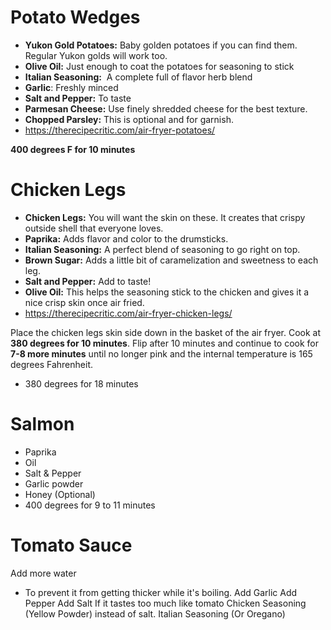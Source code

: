 
# Potato Wedges

- **Yukon Gold Potatoes:** Baby golden potatoes if you can find them. Regular Yukon golds will work too.
- **Olive Oil:** Just enough to coat the potatoes for seasoning to stick
- **Italian Seasoning:**  A complete full of flavor herb blend
- **Garlic**: Freshly minced
- **Salt and Pepper:** To taste
- **Parmesan Cheese:** Use finely shredded cheese for the best texture.
- **Chopped Parsley:** This is optional and for garnish.
- https://therecipecritic.com/air-fryer-potatoes/

**400 degrees F for 10 minutes**

# Chicken Legs
- **Chicken Legs:** You will want the skin on these. It creates that crispy outside shell that everyone loves.
- **Paprika:** Adds flavor and color to the drumsticks.
- **Italian Seasoning:** A perfect blend of seasoning to go right on top.
- **Brown Sugar:** Adds a little bit of caramelization and sweetness to each leg.
- **Salt and Pepper:** Add to taste!
- **Olive Oil:** This helps the seasoning stick to the chicken and gives it a nice crisp skin once air fried.
- https://therecipecritic.com/air-fryer-chicken-legs/

Place the chicken legs skin side down in the basket of the air fryer. Cook at **380 degrees for 10 minutes**. Flip after 10 minutes and continue to cook for **7-8 more minutes** until no longer pink and the internal temperature is 165 degrees Fahrenheit.
- 380 degrees for 18 minutes

# Salmon
- Paprika
- Oil
- Salt & Pepper
- Garlic powder
- Honey (Optional)
- 400 degrees for 9 to 11 minutes

# Tomato Sauce
Add more water
- To prevent it from getting thicker while it's boiling.
Add Garlic
Add Pepper
Add Salt
If it tastes too much like tomato 
Chicken Seasoning (Yellow Powder) instead of salt. 
Italian Seasoning (Or Oregano)
